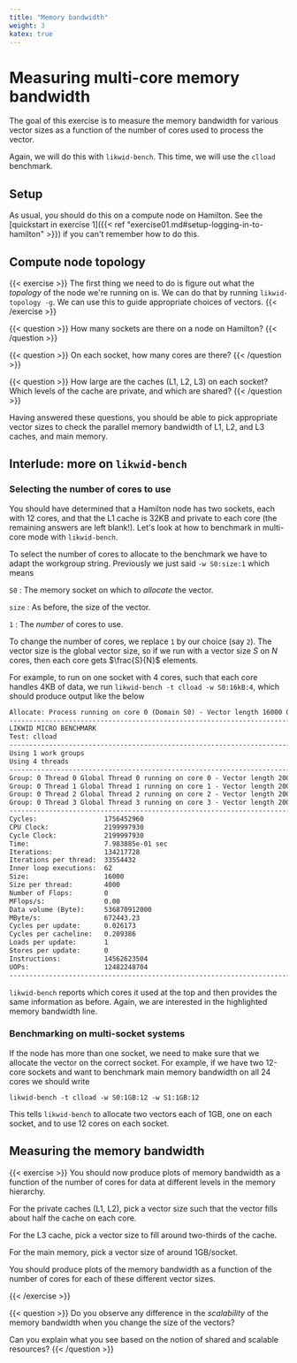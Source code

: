 ```yaml
---
title: "Memory bandwidth"
weight: 3
katex: true
---
```


# Measuring multi-core memory bandwidth

The goal of this exercise is to measure the memory bandwidth for
various vector sizes as a function of the number of cores used to
process the vector.

Again, we will do this with `likwid-bench`. This time, we will use the
`clload` benchmark.

## Setup

As usual, you should do this on a compute node on Hamilton. See the
[quickstart in exercise 1]({{< ref
"exercise01.md#setup-logging-in-to-hamilton" >}}) if you can't
remember how to do this.

## Compute node topology

{{< exercise >}}
The first thing we need to do is figure out what the _topology_ of the
node we're running on is. We can do that by running `likwid-topology
-g`. We can use this to guide appropriate choices of vectors.
{{< /exercise >}}

{{< question >}}
How many sockets are there on a node on Hamilton?
{{< /question >}}

{{< question >}}
On each socket, how many cores are there?
{{< /question >}}

{{< question >}}
How large are the caches (L1, L2, L3) on each socket? Which levels of
the cache are private, and which are shared?
{{< /question >}}

Having answered these questions, you should be able to pick
appropriate vector sizes to check the parallel memory
bandwidth of L1, L2, and L3 caches, and main memory.

## Interlude: more on `likwid-bench`
### Selecting the number of cores to use

You should have determined that a Hamilton node has two sockets, each
with 12 cores, and that the L1 cache is 32KB and private to each core
(the remaining answers are left blank!). Let's look at how to
benchmark in multi-core mode with `likwid-bench`.

To select the number of cores to allocate to the benchmark we have to
adapt the workgroup string. Previously we just said `-w
S0:size:1` which means

`S0`
: The memory socket on which to _allocate_ the vector.

`size`
: As before, the size of the vector.

`1`
: The _number_ of cores to use.

To change the number of cores, we replace `1` by our choice
(say `2`). The vector size is the global vector size, so if
we run with a vector size $S$ on
$N$ cores, then each core gets
$\frac{S}{N}$ elements.

For example, to run on one socket with 4 cores, such that each core
handles 4KB of data, we run `likwid-bench -t clload -w
S0:16kB:4`, which should produce output like the below

```txt {linenos=false,hl_lines=[26]}
Allocate: Process running on core 0 (Domain S0) - Vector length 16000 Offset 0 Alignment 512
--------------------------------------------------------------------------------
LIKWID MICRO BENCHMARK
Test: clload
--------------------------------------------------------------------------------
Using 1 work groups
Using 4 threads
--------------------------------------------------------------------------------
Group: 0 Thread 0 Global Thread 0 running on core 0 - Vector length 2000 Offset 0
Group: 0 Thread 1 Global Thread 1 running on core 1 - Vector length 2000 Offset 480
Group: 0 Thread 2 Global Thread 2 running on core 2 - Vector length 2000 Offset 960
Group: 0 Thread 3 Global Thread 3 running on core 3 - Vector length 2000 Offset 1440
--------------------------------------------------------------------------------
Cycles:                 1756452960
CPU Clock:              2199997930
Cycle Clock:            2199997930
Time:                   7.983885e-01 sec
Iterations:             134217728
Iterations per thread:  33554432
Inner loop executions:  62
Size:                   16000
Size per thread:        4000
Number of Flops:        0
MFlops/s:               0.00
Data volume (Byte):     536870912000
MByte/s:                672443.23
Cycles per update:      0.026173
Cycles per cacheline:   0.209386
Loads per update:       1
Stores per update:      0
Instructions:           14562623504
UOPs:                   12482248704
--------------------------------------------------------------------------------
```

`likwid-bench` reports which cores it used at the top and then
provides the same information as before. Again, we are interested in
the highlighted memory bandwidth line.

### Benchmarking on multi-socket systems

If the node has more than one socket, we need to make sure that we
allocate the vector on the correct socket. For example, if we have two
12-core sockets and want to benchmark main memory bandwidth on all 24
cores we should write

```
likwid-bench -t clload -w S0:1GB:12 -w S1:1GB:12
```

This tells `likwid-bench` to allocate two vectors each of 1GB, one on
each socket, and to use 12 cores on each socket.


## Measuring the memory bandwidth

{{< exercise >}}
You should now produce plots of memory bandwidth as a function of the
number of cores for data at different levels in the memory hierarchy.

For the private caches (L1, L2), pick a vector size such that the
vector fills about half the cache on each core.

For the L3 cache, pick a vector size to fill around two-thirds of the
cache.

For the main memory, pick a vector size of around 1GB/socket.

You should produce plots of the memory bandwidth as a function of the
number of cores for each of these different vector sizes.

{{< /exercise >}}

{{< question >}}
Do you observe any difference in the _scalability_ of the memory
bandwidth when you change the size of the vectors?

Can you explain what you see based on the notion of shared and
scalable resources?
{{< /question >}}
